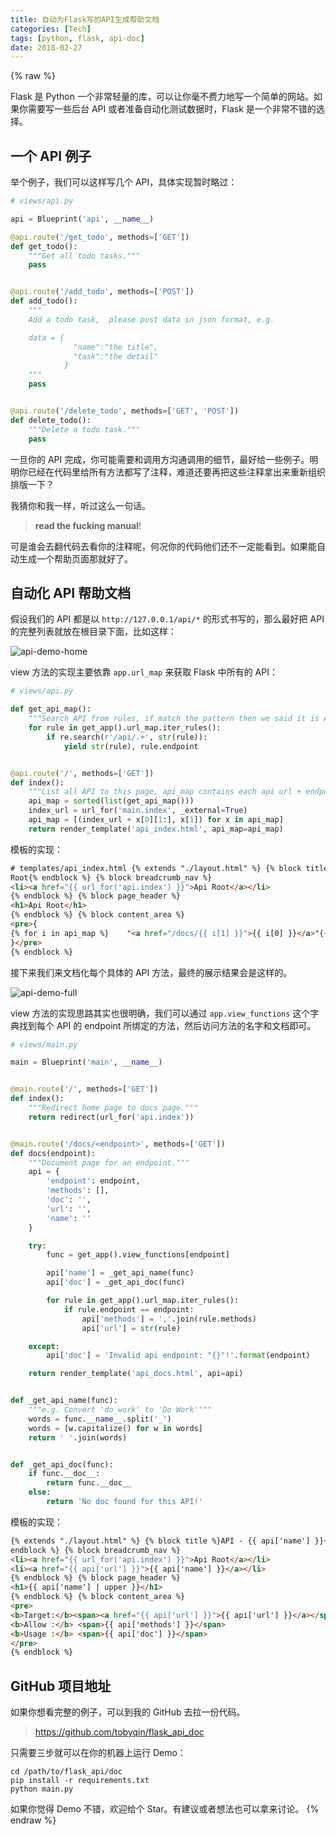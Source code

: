 ```yaml
---
title: 自动为Flask写的API生成帮助文档
categories: [Tech]
tags: [python, flask, api-doc]
date: 2018-02-27
---
```


{% raw %}

Flask 是 Python 一个非常轻量的库，可以让你毫不费力地写一个简单的网站。如果你需要写一些后台 API 或者准备自动化测试数据时，Flask 是一个非常不错的选择。

## 一个 API 例子

举个例子，我们可以这样写几个 API，具体实现暂时略过：

```python
# views/api.py

api = Blueprint('api', __name__)

@api.route('/get_todo', methods=['GET'])
def get_todo():
    """Get all todo tasks."""
    pass


@api.route('/add_todo', methods=['POST'])
def add_todo():
    """
    Add a todo task,  please post data in json format, e.g.

    data = {
              "name":"the title",
              "task":"the detail"
            }
    """
    pass


@api.route('/delete_todo', methods=['GET', 'POST'])
def delete_todo():
    """Delete a todo task."""
    pass

```

一旦你的 API 完成，你可能需要和调用方沟通调用的细节，最好给一些例子。明明你已经在代码里给所有方法都写了注释，难道还要再把这些注释拿出来重新组织排版一下？

我猜你和我一样，听过这么一句话。

> **read the fucking manual**!

可是谁会去翻代码去看你的注释呢，何况你的代码他们还不一定能看到。如果能自动生成一个帮助页面那就好了。

## 自动化 API 帮助文档

假设我们的 API 都是以 `http://127.0.0.1/api/*` 的形式书写的，那么最好把 API 的完整列表就放在根目录下面，比如这样：

![api-demo-home](https://tobyqin.github.io/images/api-demo-home.png)

view 方法的实现主要依靠 `app.url_map` 来获取 Flask 中所有的 API：

```python
# views/api.py

def get_api_map():
    """Search API from rules, if match the pattern then we said it is API."""
    for rule in get_app().url_map.iter_rules():
        if re.search(r'/api/.+', str(rule)):
            yield str(rule), rule.endpoint


@api.route('/', methods=['GET'])
def index():
    """List all API to this page, api_map contains each api url + endpoint."""
    api_map = sorted(list(get_api_map()))
    index_url = url_for('main.index', _external=True)
    api_map = [(index_url + x[0][1:], x[1]) for x in api_map]
    return render_template('api_index.html', api_map=api_map)
```

模板的实现：

```html
# templates/api_index.html {% extends "./layout.html" %} {% block title %}API
Root{% endblock %} {% block breadcrumb_nav %}
<li><a href="{{ url_for('api.index') }}">Api Root</a></li>
{% endblock %} {% block page_header %}
<h1>Api Root</h1>
{% endblock %} {% block content_area %}
<pre>{
{% for i in api_map %}    "<a href="/docs/{{ i[1] }}">{{ i[0] }}</a>"{{ ",\n" if not loop.last }}{% endfor %}
}</pre>
{% endblock %}
```

接下来我们来文档化每个具体的 API 方法，最终的展示结果会是这样的。

![api-demo-full](https://tobyqin.github.io/images/api-demo-full.png)

view 方法的实现思路其实也很明确，我们可以通过 `app.view_functions` 这个字典找到每个 API 的 endpoint 所绑定的方法，然后访问方法的名字和文档即可。

```python
# views/main.py

main = Blueprint('main', __name__)


@main.route('/', methods=['GET'])
def index():
    """Redirect home page to docs page."""
    return redirect(url_for('api.index'))


@main.route('/docs/<endpoint>', methods=['GET'])
def docs(endpoint):
    """Document page for an endpoint."""
    api = {
        'endpoint': endpoint,
        'methods': [],
        'doc': '',
        'url': '',
        'name': ''
    }

    try:
        func = get_app().view_functions[endpoint]

        api['name'] = _get_api_name(func)
        api['doc'] = _get_api_doc(func)

        for rule in get_app().url_map.iter_rules():
            if rule.endpoint == endpoint:
                api['methods'] = ','.join(rule.methods)
                api['url'] = str(rule)

    except:
        api['doc'] = 'Invalid api endpoint: "{}"!'.format(endpoint)

    return render_template('api_docs.html', api=api)


def _get_api_name(func):
    """e.g. Convert 'do_work' to 'Do Work'"""
    words = func.__name__.split('_')
    words = [w.capitalize() for w in words]
    return ' '.join(words)


def _get_api_doc(func):
    if func.__doc__:
        return func.__doc__
    else:
        return 'No doc found for this API!'
```

模板的实现：

```html
{% extends "./layout.html" %} {% block title %}API - {{ api['name'] }}{%
endblock %} {% block breadcrumb_nav %}
<li><a href="{{ url_for('api.index') }}">Api Root</a></li>
<li><a href="{{ api['url'] }}">{{ api['name'] }}</a></li>
{% endblock %} {% block page_header %}
<h1>{{ api['name'] | upper }}</h1>
{% endblock %} {% block content_area %}
<pre>
<b>Target:</b><span><a href="{{ api['url'] }}">{{ api['url'] }}</a></span>
<b>Allow :</b> <span>{{ api['methods'] }}</span>
<b>Usage :</b> <span>{{ api['doc'] }}</span>
</pre>
{% endblock %}
```

## GitHub 项目地址

如果你想看完整的例子，可以到我的 GitHub 去拉一份代码。

> https://github.com/tobyqin/flask_api_doc

只需要三步就可以在你的机器上运行 Demo：

```shell
cd /path/to/flask_api/doc
pip install -r requirements.txt
python main.py
```

如果你觉得 Demo 不错，欢迎给个 Star。有建议或者想法也可以拿来讨论。
{% endraw %}
